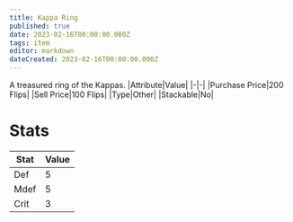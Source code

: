 ```yaml
---
title: Kappa Ring
published: true
date: 2023-02-16T00:00:00.000Z
tags: item
editor: markdown
dateCreated: 2023-02-16T00:00:00.000Z
---
```


A treasured ring of the Kappas.
|Attribute|Value|
|-|-|
|Purchase Price|200 Flips|
|Sell Price|100 Flips|
|Type|Other|
|Stackable|No|

# Stats
|Stat|Value|
|-|-|
|Def|5|
|Mdef|5|
|Crit|3|

